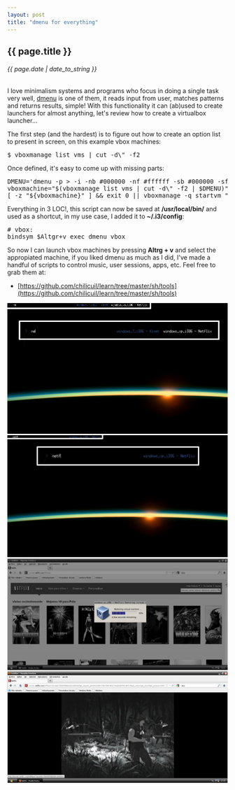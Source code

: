 ```yaml
---
layout: post
title: "dmenu for everything"
---
```


## {{ page.title }}

###### {{ page.date | date_to_string }}

I love minimalism systems and programs who focus in doing a single task very well, [dmenu](http://tools.suckless.org/dmenu/) is one of them, it reads input from user, matches patterns and returns results, simple! With this functionality it can (ab)used to create launchers for almost anything, let's review how to create a virtualbox launcher...

The first step (and the hardest) is to figure out how to create an option list to present in screen, on this example vbox machines:

<pre class="sh_sh">
$ vboxmanage list vms | cut -d\" -f2
</pre>

Once defined, it's easy to come up with missing parts:

<pre class="sh_sh">
DMENU='dmenu -p > -i -nb #000000 -nf #ffffff -sb #000000 -sf #3B5998'
vboxmachine="$(vboxmanage list vms | cut -d\" -f2 | $DMENU)"
[ -z "${vboxmachine}" ] && exit 0 || vboxmanage -q startvm "$vboxmachine" --type gui
</pre>

Everything in 3 LOC!, this script can now be saved at **/usr/local/bin/** and used as a shortcut, in my use case, I added it to **~/.i3/config**:

<pre>
# vbox:
bindsym $Altgr+v exec dmenu_vbox
</pre>

So now I can launch vbox machines by pressing **Altrg + v** and select the appropiated machine, if you liked dmenu as much as I did, I've made a handful of scripts to control music, user sessions, apps, etc. Feel free to grab them at:

- [https://github.com/chilicuil/learn/tree/master/sh/tools](https://github.com/chilicuil/learn/tree/master/sh/tools)

**[![](/assets/img/61.png)](/assets/img/61.png)**
**[![](/assets/img/62.png)](/assets/img/62.png)**
**[![](/assets/img/63.png)](/assets/img/63.png)**
**[![](/assets/img/64.png)](/assets/img/64.png)**

